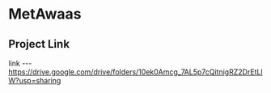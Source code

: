 # MetAwaas


## Project Link

link --- https://drive.google.com/drive/folders/10ek0Amcg_7AL5p7cQitnigRZ2DrEtLlW?usp=sharing
